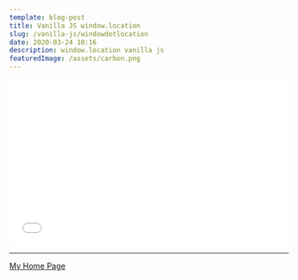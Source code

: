 ```yaml
---
template: blog-post
title: Vanilla JS window.location
slug: /vanilla-js/windowdotlocation
date: 2020-03-24 10:16
description: window.location vanilla js
featuredImage: /assets/carbon.png
---
```

<iframe width="100%" height="300" src="//jsfiddle.net/teamallnighter/1s864j5L/21/embedded/js,result/dark/" allowfullscreen="allowfullscreen" allowpaymentrequest frameborder="0"></iframe>



---

[My Home Page](https://chrisconnelly.dev)